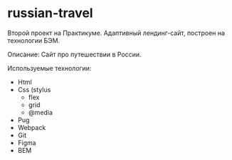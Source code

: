 # russian-travel
Второй проект на Практикуме. Адаптивный лендинг-сайт, построен на технологии БЭМ.

Описание: Сайт про путешествии в России.

Используемые технологии:
* Html
* Css (stylus
  * flex
  * grid
  * @media
* Pug
* Webpack
* Git
* Figma
* BEM

